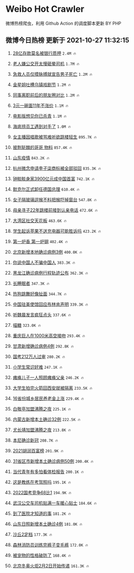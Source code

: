 # Weibo Hot Crawler 



微博热榜爬虫，利用 Github Action 的调度脚本更新 BY PHP 


## 微博今日热榜 更新于 2021-10-27 11:32:15 
1. [28亿存款莫名被银行质押](https://s.weibo.com/weibo?q=%2328%E4%BA%BF%E5%AD%98%E6%AC%BE%E8%8E%AB%E5%90%8D%E8%A2%AB%E9%93%B6%E8%A1%8C%E8%B4%A8%E6%8A%BC%23&Refer=top) `2.4M 🔥` 

1. [老人嫌公交开太慢砸晕司机](https://s.weibo.com/weibo?q=%23%E8%80%81%E4%BA%BA%E5%AB%8C%E5%85%AC%E4%BA%A4%E5%BC%80%E5%A4%AA%E6%85%A2%E7%A0%B8%E6%99%95%E5%8F%B8%E6%9C%BA%23&Refer=top) `1.7M 🔥` 

1. [急救人员仅摸脉搏就宣告男子死亡](https://s.weibo.com/weibo?q=%23%E6%80%A5%E6%95%91%E4%BA%BA%E5%91%98%E4%BB%85%E6%91%B8%E8%84%89%E6%90%8F%E5%B0%B1%E5%AE%A3%E5%91%8A%E7%94%B7%E5%AD%90%E6%AD%BB%E4%BA%A1%23&Refer=top) `1.2M 🔥` 

1. [金星姐吐槽乌镇戏剧节](https://s.weibo.com/weibo?q=%23%E9%87%91%E6%98%9F%E5%A7%90%E5%90%90%E6%A7%BD%E4%B9%8C%E9%95%87%E6%88%8F%E5%89%A7%E8%8A%82%23&Refer=top) `1.2M 🔥` 

1. [同事离职前后的朋友圈对比](https://s.weibo.com/weibo?q=%23%E5%90%8C%E4%BA%8B%E7%A6%BB%E8%81%8C%E5%89%8D%E5%90%8E%E7%9A%84%E6%9C%8B%E5%8F%8B%E5%9C%88%E5%AF%B9%E6%AF%94%23&Refer=top) `1.2M 🔥` 

1. [3元一碗面11年不涨价](https://s.weibo.com/weibo?q=%233%E5%85%83%E4%B8%80%E7%A2%97%E9%9D%A211%E5%B9%B4%E4%B8%8D%E6%B6%A8%E4%BB%B7%23&Refer=top) `1.1M 🔥` 

1. [电影版想见你已杀青](https://s.weibo.com/weibo?q=%23%E7%94%B5%E5%BD%B1%E7%89%88%E6%83%B3%E8%A7%81%E4%BD%A0%E5%B7%B2%E6%9D%80%E9%9D%92%23&Refer=top) `1.1M 🔥` 

1. [海底捞员工遇到对手了](https://s.weibo.com/weibo?q=%23%E6%B5%B7%E5%BA%95%E6%8D%9E%E5%91%98%E5%B7%A5%E9%81%87%E5%88%B0%E5%AF%B9%E6%89%8B%E4%BA%86%23&Refer=top) `1.0M 🔥` 

1. [女主播因唱歌被骂难听欲跳楼轻生](https://s.weibo.com/weibo?q=%23%E5%A5%B3%E4%B8%BB%E6%92%AD%E5%9B%A0%E5%94%B1%E6%AD%8C%E8%A2%AB%E9%AA%82%E9%9A%BE%E5%90%AC%E6%AC%B2%E8%B7%B3%E6%A5%BC%E8%BD%BB%E7%94%9F%23&Refer=top) `895.7K 🔥` 

1. [披荆斩棘的哥哥 物料](https://s.weibo.com/weibo?q=%E6%8A%AB%E8%8D%86%E6%96%A9%E6%A3%98%E7%9A%84%E5%93%A5%E5%93%A5%20%E7%89%A9%E6%96%99&Refer=top) `857.4K 🔥` 

1. [山东疫情](https://s.weibo.com/weibo?q=%23%E5%B1%B1%E4%B8%9C%E7%96%AB%E6%83%85%23&Refer=top) `843.2K 🔥` 

1. [杭州微念申请李子柒商标被全部驳回](https://s.weibo.com/weibo?q=%23%E6%9D%AD%E5%B7%9E%E5%BE%AE%E5%BF%B5%E7%94%B3%E8%AF%B7%E6%9D%8E%E5%AD%90%E6%9F%92%E5%95%86%E6%A0%87%E8%A2%AB%E5%85%A8%E9%83%A8%E9%A9%B3%E5%9B%9E%23&Refer=top) `835.3K 🔥` 

1. [钟睒睒身家3900亿元成中国首富](https://s.weibo.com/weibo?q=%23%E9%92%9F%E7%9D%92%E7%9D%92%E8%BA%AB%E5%AE%B63900%E4%BA%BF%E5%85%83%E6%88%90%E4%B8%AD%E5%9B%BD%E9%A6%96%E5%AF%8C%23&Refer=top) `742.1K 🔥` 

1. [默克尔正式卸任德国总理](https://s.weibo.com/weibo?q=%23%E9%BB%98%E5%85%8B%E5%B0%94%E6%AD%A3%E5%BC%8F%E5%8D%B8%E4%BB%BB%E5%BE%B7%E5%9B%BD%E6%80%BB%E7%90%86%23&Refer=top) `610.4K 🔥` 

1. [女子隔玻璃逗猴不料把猴吓掉窗台](https://s.weibo.com/weibo?q=%23%E5%A5%B3%E5%AD%90%E9%9A%94%E7%8E%BB%E7%92%83%E9%80%97%E7%8C%B4%E4%B8%8D%E6%96%99%E6%8A%8A%E7%8C%B4%E5%90%93%E6%8E%89%E7%AA%97%E5%8F%B0%23&Refer=top) `547.8K 🔥` 

1. [母亲寻子22年跳楼前接到认亲电话](https://s.weibo.com/weibo?q=%23%E6%AF%8D%E4%BA%B2%E5%AF%BB%E5%AD%9022%E5%B9%B4%E8%B7%B3%E6%A5%BC%E5%89%8D%E6%8E%A5%E5%88%B0%E8%AE%A4%E4%BA%B2%E7%94%B5%E8%AF%9D%23&Refer=top) `472.6K 🔥` 

1. [大湾区社交天花板](https://s.weibo.com/weibo?q=%23%E5%A4%A7%E6%B9%BE%E5%8C%BA%E7%A4%BE%E4%BA%A4%E5%A4%A9%E8%8A%B1%E6%9D%BF%23&Refer=top) `463.6K 🔥` 

1. [学生起诉苹果不送充电器可能胜诉吗](https://s.weibo.com/weibo?q=%23%E5%AD%A6%E7%94%9F%E8%B5%B7%E8%AF%89%E8%8B%B9%E6%9E%9C%E4%B8%8D%E9%80%81%E5%85%85%E7%94%B5%E5%99%A8%E5%8F%AF%E8%83%BD%E8%83%9C%E8%AF%89%E5%90%97%23&Refer=top) `423.2K 🔥` 

1. [第一炉香 第一炉钢](https://s.weibo.com/weibo?q=%E7%AC%AC%E4%B8%80%E7%82%89%E9%A6%99%20%E7%AC%AC%E4%B8%80%E7%82%89%E9%92%A2&Refer=top) `402.4K 🔥` 

1. [北京新增本地确诊病例3例](https://s.weibo.com/weibo?q=%23%E5%8C%97%E4%BA%AC%E6%96%B0%E5%A2%9E%E6%9C%AC%E5%9C%B0%E7%A1%AE%E8%AF%8A%E7%97%85%E4%BE%8B3%E4%BE%8B%23&Refer=top) `400.0K 🔥` 

1. [你说中国人不骗中国人](https://s.weibo.com/weibo?q=%23%E4%BD%A0%E8%AF%B4%E4%B8%AD%E5%9B%BD%E4%BA%BA%E4%B8%8D%E9%AA%97%E4%B8%AD%E5%9B%BD%E4%BA%BA%23&Refer=top) `383.3K 🔥` 

1. [黑龙江确诊病例行程轨迹公布](https://s.weibo.com/weibo?q=%23%E9%BB%91%E9%BE%99%E6%B1%9F%E7%A1%AE%E8%AF%8A%E7%97%85%E4%BE%8B%E8%A1%8C%E7%A8%8B%E8%BD%A8%E8%BF%B9%E5%85%AC%E5%B8%83%23&Refer=top) `362.3K 🔥` 

1. [长睡眠者](https://s.weibo.com/weibo?q=%23%E9%95%BF%E7%9D%A1%E7%9C%A0%E8%80%85%23&Refer=top) `347.3K 🔥` 

1. [热狗跳舞好像扯面](https://s.weibo.com/weibo?q=%23%E7%83%AD%E7%8B%97%E8%B7%B3%E8%88%9E%E5%A5%BD%E5%83%8F%E6%89%AF%E9%9D%A2%23&Refer=top) `344.7K 🔥` 

1. [中国驻美使馆回应布林肯声明](https://s.weibo.com/weibo?q=%23%E4%B8%AD%E5%9B%BD%E9%A9%BB%E7%BE%8E%E4%BD%BF%E9%A6%86%E5%9B%9E%E5%BA%94%E5%B8%83%E6%9E%97%E8%82%AF%E5%A3%B0%E6%98%8E%23&Refer=top) `339.3K 🔥` 

1. [听魏晨发言疯狂点头](https://s.weibo.com/weibo?q=%23%E5%90%AC%E9%AD%8F%E6%99%A8%E5%8F%91%E8%A8%80%E7%96%AF%E7%8B%82%E7%82%B9%E5%A4%B4%23&Refer=top) `337.6K 🔥` 

1. [喵糖](https://s.weibo.com/weibo?q=%23%E5%96%B5%E7%B3%96%23&Refer=top) `323.0K 🔥` 

1. [重庆巨人在1000米高空接吻](https://s.weibo.com/weibo?q=%23%E9%87%8D%E5%BA%86%E5%B7%A8%E4%BA%BA%E5%9C%A81000%E7%B1%B3%E9%AB%98%E7%A9%BA%E6%8E%A5%E5%90%BB%23&Refer=top) `293.4K 🔥` 

1. [甘肃新增确诊病例4例](https://s.weibo.com/weibo?q=%23%E7%94%98%E8%82%83%E6%96%B0%E5%A2%9E%E7%A1%AE%E8%AF%8A%E7%97%85%E4%BE%8B4%E4%BE%8B%23&Refer=top) `292.8K 🔥` 

1. [国考212万人过审](https://s.weibo.com/weibo?q=%23%E5%9B%BD%E8%80%83212%E4%B8%87%E4%BA%BA%E8%BF%87%E5%AE%A1%23&Refer=top) `280.2K 🔥` 

1. [小学生常识好难](https://s.weibo.com/weibo?q=%23%E5%B0%8F%E5%AD%A6%E7%94%9F%E5%B8%B8%E8%AF%86%E5%A5%BD%E9%9A%BE%23&Refer=top) `247.1K 🔥` 

1. [瘫痪儿子一人照顾瘫痪父亲](https://s.weibo.com/weibo?q=%23%E7%98%AB%E7%97%AA%E5%84%BF%E5%AD%90%E4%B8%80%E4%BA%BA%E7%85%A7%E9%A1%BE%E7%98%AB%E7%97%AA%E7%88%B6%E4%BA%B2%23&Refer=top) `246.2K 🔥` 

1. [大学生拍完火箭回西安就被隔离](https://s.weibo.com/weibo?q=%23%E5%A4%A7%E5%AD%A6%E7%94%9F%E6%8B%8D%E5%AE%8C%E7%81%AB%E7%AE%AD%E5%9B%9E%E8%A5%BF%E5%AE%89%E5%B0%B1%E8%A2%AB%E9%9A%94%E7%A6%BB%23&Refer=top) `233.5K 🔥` 

1. [16省份城乡居民养老金上涨](https://s.weibo.com/weibo?q=%2316%E7%9C%81%E4%BB%BD%E5%9F%8E%E4%B9%A1%E5%B1%85%E6%B0%91%E5%85%BB%E8%80%81%E9%87%91%E4%B8%8A%E6%B6%A8%23&Refer=top) `229.4K 🔥` 

1. [白敬亭加盟沸腾之夜](https://s.weibo.com/weibo?q=%23%E7%99%BD%E6%95%AC%E4%BA%AD%E5%8A%A0%E7%9B%9F%E6%B2%B8%E8%85%BE%E4%B9%8B%E5%A4%9C%23&Refer=top) `225.1K 🔥` 

1. [内蒙古新增本土确诊32例](https://s.weibo.com/weibo?q=%23%E5%86%85%E8%92%99%E5%8F%A4%E6%96%B0%E5%A2%9E%E6%9C%AC%E5%9C%9F%E7%A1%AE%E8%AF%8A32%E4%BE%8B%23&Refer=top) `222.5K 🔥` 

1. [尤长靖加盟沸腾之夜](https://s.weibo.com/weibo?q=%23%E5%B0%A4%E9%95%BF%E9%9D%96%E5%8A%A0%E7%9B%9F%E6%B2%B8%E8%85%BE%E4%B9%8B%E5%A4%9C%23&Refer=top) `213.8K 🔥` 

1. [本尼确诊新冠](https://s.weibo.com/weibo?q=%23%E6%9C%AC%E5%B0%BC%E7%A1%AE%E8%AF%8A%E6%96%B0%E5%86%A0%23&Refer=top) `208.7K 🔥` 

1. [2021胡润百富榜](https://s.weibo.com/weibo?q=%232021%E8%83%A1%E6%B6%A6%E7%99%BE%E5%AF%8C%E6%A6%9C%23&Refer=top) `201.9K 🔥` 

1. [31省区市新增本土确诊病例50例](https://s.weibo.com/weibo?q=%2331%E7%9C%81%E5%8C%BA%E5%B8%82%E6%96%B0%E5%A2%9E%E6%9C%AC%E5%9C%9F%E7%A1%AE%E8%AF%8A%E7%97%85%E4%BE%8B50%E4%BE%8B%23&Refer=top) `200.4K 🔥` 

1. [当代青年有多怕看体检报告](https://s.weibo.com/weibo?q=%23%E5%BD%93%E4%BB%A3%E9%9D%92%E5%B9%B4%E6%9C%89%E5%A4%9A%E6%80%95%E7%9C%8B%E4%BD%93%E6%A3%80%E6%8A%A5%E5%91%8A%23&Refer=top) `200.1K 🔥` 

1. [这是教练在考驾照吗](https://s.weibo.com/weibo?q=%23%E8%BF%99%E6%98%AF%E6%95%99%E7%BB%83%E5%9C%A8%E8%80%83%E9%A9%BE%E7%85%A7%E5%90%97%23&Refer=top) `195.1K 🔥` 

1. [2022国考竞争68比1](https://s.weibo.com/weibo?q=%232022%E5%9B%BD%E8%80%83%E7%AB%9E%E4%BA%8968%E6%AF%941%23&Refer=top) `194.9K 🔥` 

1. [武汉公交车司机贴满一车暖心贴士](https://s.weibo.com/weibo?q=%23%E6%AD%A6%E6%B1%89%E5%85%AC%E4%BA%A4%E8%BD%A6%E5%8F%B8%E6%9C%BA%E8%B4%B4%E6%BB%A1%E4%B8%80%E8%BD%A6%E6%9A%96%E5%BF%83%E8%B4%B4%E5%A3%AB%23&Refer=top) `184.6K 🔥` 

1. [到了医院才知道的事](https://s.weibo.com/weibo?q=%23%E5%88%B0%E4%BA%86%E5%8C%BB%E9%99%A2%E6%89%8D%E7%9F%A5%E9%81%93%E7%9A%84%E4%BA%8B%23&Refer=top) `181.2K 🔥` 

1. [山东日照新增本土确诊4例](https://s.weibo.com/weibo?q=%23%E5%B1%B1%E4%B8%9C%E6%97%A5%E7%85%A7%E6%96%B0%E5%A2%9E%E6%9C%AC%E5%9C%9F%E7%A1%AE%E8%AF%8A4%E4%BE%8B%23&Refer=top) `181.0K 🔥` 

1. [沙丘2定档](https://s.weibo.com/weibo?q=%23%E6%B2%99%E4%B8%982%E5%AE%9A%E6%A1%A3%23&Refer=top) `177.3K 🔥` 

1. [森林消防员训练完裤子变毛裤](https://s.weibo.com/weibo?q=%23%E6%A3%AE%E6%9E%97%E6%B6%88%E9%98%B2%E5%91%98%E8%AE%AD%E7%BB%83%E5%AE%8C%E8%A3%A4%E5%AD%90%E5%8F%98%E6%AF%9B%E8%A3%A4%23&Refer=top) `172.0K 🔥` 

1. [被宠物的性格破防了](https://s.weibo.com/weibo?q=%23%E8%A2%AB%E5%AE%A0%E7%89%A9%E7%9A%84%E6%80%A7%E6%A0%BC%E7%A0%B4%E9%98%B2%E4%BA%86%23&Refer=top) `168.4K 🔥` 

1. [北京冬奥火炬2月2日开始传递](https://s.weibo.com/weibo?q=%23%E5%8C%97%E4%BA%AC%E5%86%AC%E5%A5%A5%E7%81%AB%E7%82%AC2%E6%9C%882%E6%97%A5%E5%BC%80%E5%A7%8B%E4%BC%A0%E9%80%92%23&Refer=top) `161.3K 🔥` 

